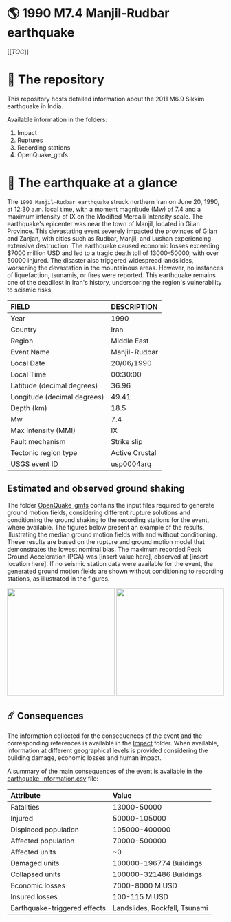 # 🌎 1990 M7.4 Manjil-Rudbar earthquake
[[_TOC_]]

# 📂 The repository

This repository hosts detailed information about the 2011 M6.9 Sikkim earthquake in India.

Available information in the folders:

1. Impact
2. Ruptures
3. Recording stations
4. OpenQuake_gmfs


# 🚀 The earthquake at a glance 

The `1990 Manjil–Rudbar earthquake` struck northern Iran on June 20, 1990, at 12:30 a.m. local time, with a moment magnitude (Mw) of 7.4 and a maximum intensity of IX on the Modified Mercalli Intensity scale. The earthquake's epicenter was near the town of Manjil, located in Gilan Province. This devastating event severely impacted the provinces of Gilan and Zanjan, with cities such as Rudbar, Manjil, and Lushan experiencing extensive destruction. The earthquake caused economic losses exceeding $7000 million USD and led to a tragic death toll of 13000–50000, with over 50000 injured. The disaster also triggered widespread landslides, worsening the devastation in the mountainous areas. However, no instances of liquefaction, tsunamis, or fires were reported. This earthquake remains one of the deadliest in Iran's history, underscoring the region's vulnerability to seismic risks.

| FIELD | DESCRIPTION |
|:-------|:-------------|
| Year | 1990 |
| Country | Iran |
| Region | Middle East |
| Event Name | Manjil-Rudbar |
| Local Date | 20/06/1990 |
| Local Time | 00:30:00 |
| Latitude (decimal degrees) | 36.96 |
| Longitude (decimal degrees) | 49.41 |
| Depth (km) | 18.5 |
| Mw | 7.4 |
| Max Intensity (MMI) | IX |
| Fault mechanism | Strike slip |
| Tectonic region type | Active Crustal |
| USGS event ID | usp0004arq |

## Estimated and observed ground shaking

The folder [OpenQuake_gmfs](./OpenQuake_gmfs/) contains the input files required to generate ground motion fields, considering different rupture solutions and conditioning the ground shaking to the recording stations for the event, where available. The figures below present an example of the results, illustrating the median ground motion fields with and without conditioning. These results are based on the rupture and ground motion model that demonstrates the lowest nominal bias. The maximum recorded Peak Ground Acceleration (PGA) was [insert value here], observed at [insert location here]. If no seismic station data were available for the event, the generated ground motion fields are shown without conditioning to recording stations, as illustrated in the figures.

<img src="./4_OpenQuake_gmfs/median_gmf_stations_none.png" height="250">
<img src="./4_OpenQuake_gmfs/median_gmf_stations_seismic.png" height="250">

## ☄️ Consequences

The information collected for the consequences of the event and the corresponding references is available in the [Impact](./Impact) folder. When available, information at different geographical levels is provided considering the building damage, economic losses and human impact.

A summary of the main consequences of the event is available in the [earthquake_information.csv](./earthquake_information.csv) file:

| Attribute | Value |
|:-------|:-------------|
| Fatalities | 13000-50000 |
| Injured | 50000-105000 |
| Displaced population | 105000-400000 |
| Affected population | 70000-500000 |
| Affected units | ~0  |
| Damaged units | 100000-196774 Buildings |
| Collapsed units | 100000-321486 Buildings |
| Economic losses | 7000-8000 M USD |
| Insured losses | 100-115 M USD |
| Earthquake-triggered effects | Landslides, Rockfall, Tsunami |